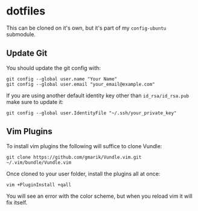 # dotfiles

This can be cloned on it's own, but it's part of my `config-ubuntu` submodule.

## Update Git
You should update the git config with:
```
git config --global user.name "Your Name"
git config --global user.email "your_email@example.com"
```

If you are using another default identity key other than `id_rsa/id_rsa.pub` make sure to update it:
```
git config --global user.IdentityFile "~/.ssh/your_private_key"
```

## Vim Plugins
To install vim plugins the following will suffice to clone Vundle:
```
git clone https://github.com/gmarik/Vundle.vim.git ~/.vim/bundle/Vundle.vim
```

Once cloned to your user folder, install the plugins all at once:
```
vim +PluginInstall +qall
```

You will see an error with the color scheme, but when you reload vim it will fix itself.
